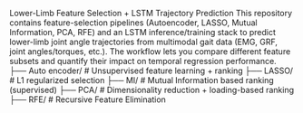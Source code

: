 Lower-Limb Feature Selection + LSTM Trajectory Prediction
This repository contains feature-selection pipelines (Autoencoder, LASSO, Mutual Information, PCA, RFE) and an LSTM inference/training stack to predict lower-limb joint angle trajectories from multimodal gait data (EMG, GRF, joint angles/torques, etc.). The workflow lets you compare different feature subsets and quantify their impact on temporal regression performance.
├── Auto encoder/          # Unsupervised feature learning + ranking
├── LASSO/                 # L1 regularized selection 
├── MI/                    # Mutual Information based ranking (supervised)
├── PCA/                   # Dimensionality reduction + loading-based ranking
├── RFE/                   # Recursive Feature Elimination 
